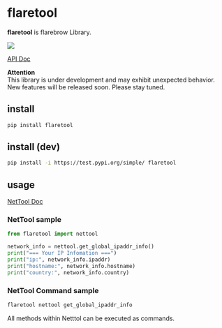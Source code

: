 # flaretool

**flaretool** is flarebrow Library.  

![](https://img.shields.io/badge/python-%3E%3D3.9-blue)

[API Doc](https://flarebrow.github.io/flaretool/)

**Attention**  
This library is under development and may exhibit unexpected behavior. New features will be released soon. Please stay tuned.


## install
```bash
pip install flaretool
```

## install (dev)
```bash
pip install -i https://test.pypi.org/simple/ flaretool
```

## usage

[NetTool Doc](https://flarebrow.github.io/flaretool/flaretool.nettool.html)

### NetTool sample
```python
from flaretool import nettool

network_info = nettool.get_global_ipaddr_info()
print("=== Your IP Infomation ===")
print("ip:", network_info.ipaddr)
print("hostname:", network_info.hostname)
print("country:", network_info.country)
```

### NetTool Command sample

```bash
flaretool nettool get_global_ipaddr_info
```

All methods within Netttol can be executed as commands.

